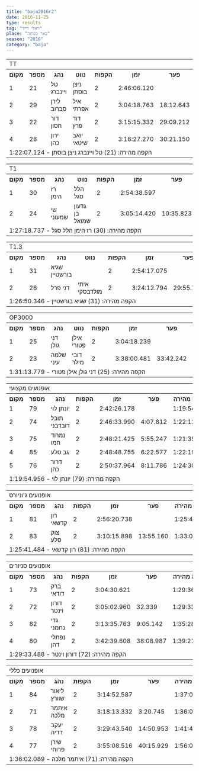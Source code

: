 ```yaml
---
title: "baja2016r2"
date: 2016-11-25
type: results
tag: "ראלי רייד"
place: "באר מנוחה"
season: "2016"
category: "baja"
---
```

<table class="line_color">
    <tr>
        <td colspan="99" class="title_font">TT</td>
    </tr>
    <tr class="rnkh_bkcolor">
        <th class="rnkh_font">מקום</th>
        <th class="rnkh_font">מספר</th>
        <th class="rnkh_font">נהג</th>
        <th class="rnkh_font">נווט</th>
        <th class="rnkh_font">הקפות</th>
        <th class="rnkh_font">זמן</th>
        <th class="rnkh_font">פער</th>
        <th class="rnkh_font">הקפה מהירה</th>
    </tr>
    <tr class="rnk_bkcolor">
        <td class="rnk_font">1</td>
        <td class="rnk_font">21</td>
        <td class="rnk_font">טל ויינברג</td>
        <td class="rnk_font">ניצן בוסתן</td>
        <td class="rnk_font">2</td>
        <td class="rnk_font">2:46:06.120</td>
        <td class="rnk_font"></td>
        <td class="rnk_font">1:22:07.124</td>
    </tr>
    <tr class="rnk_bkcolor">
        <td class="rnk_font">2</td>
        <td class="rnk_font">29</td>
        <td class="rnk_font">לירן סברוב</td>
        <td class="rnk_font">איל אפרתי</td>
        <td class="rnk_font">2</td>
        <td class="rnk_font">3:04:18.763</td>
        <td class="rnk_font">18:12.643</td>
        <td class="rnk_font">1:29:58.072</td>
    </tr>
    <tr class="rnk_bkcolor">
        <td class="rnk_font">3</td>
        <td class="rnk_font">22</td>
        <td class="rnk_font">דור חסון</td>
        <td class="rnk_font">דוד פרץ</td>
        <td class="rnk_font">2</td>
        <td class="rnk_font">3:15:15.332</td>
        <td class="rnk_font">29:09.212</td>
        <td class="rnk_font">1:27:51.143</td>
    </tr>
    <tr class="rnk_bkcolor">
        <td class="rnk_font">4</td>
        <td class="rnk_font">28</td>
        <td class="rnk_font">ירון כהן</td>
        <td class="rnk_font">יואב שיטאי</td>
        <td class="rnk_font">2</td>
        <td class="rnk_font">3:16:27.270</td>
        <td class="rnk_font">30:21.150</td>
        <td class="rnk_font">1:25:19.397</td>
    </tr>
    <tr>
        <td colspan="99" class="comment_font">הקפה מהירה: (21) טל ויינברג ניצן בוסתן - 1:22:07.124</td>
    </tr>
</table>
<table class="line_color">
    <tr>
        <td colspan="99" class="title_font">T1</td>
    </tr>
    <tr class="rnkh_bkcolor">
        <th class="rnkh_font">מקום</th>
        <th class="rnkh_font">מספר</th>
        <th class="rnkh_font">נהג</th>
        <th class="rnkh_font">נווט</th>
        <th class="rnkh_font">הקפות</th>
        <th class="rnkh_font">זמן</th>
        <th class="rnkh_font">פער</th>
        <th class="rnkh_font">הקפה מהירה</th>
    </tr>
    <tr class="rnk_bkcolor">
        <td class="rnk_font">1</td>
        <td class="rnk_font">30</td>
        <td class="rnk_font">רז הימן</td>
        <td class="rnk_font">הלל סגל</td>
        <td class="rnk_font">2</td>
        <td class="rnk_font">2:54:38.597</td>
        <td class="rnk_font"></td>
        <td class="rnk_font">1:27:18.737</td>
    </tr>
    <tr class="rnk_bkcolor">
        <td class="rnk_font">2</td>
        <td class="rnk_font">24</td>
        <td class="rnk_font">שי שמעוני</td>
        <td class="rnk_font">גדעון בן שמואל</td>
        <td class="rnk_font">2</td>
        <td class="rnk_font">3:05:14.420</td>
        <td class="rnk_font">10:35.823</td>
        <td class="rnk_font">1:29:21.123</td>
    </tr>
    <tr>
        <td colspan="99" class="comment_font">הקפה מהירה: (30) רז הימן הלל סגל - 1:27:18.737</td>
    </tr>
</table>
<table class="line_color">
    <tr>
        <td colspan="99" class="title_font">T1.3</td>
    </tr>
    <tr class="rnkh_bkcolor">
        <th class="rnkh_font">מקום</th>
        <th class="rnkh_font">מספר</th>
        <th class="rnkh_font">נהג</th>
        <th class="rnkh_font">נווט</th>
        <th class="rnkh_font">הקפות</th>
        <th class="rnkh_font">זמן</th>
        <th class="rnkh_font">פער</th>
        <th class="rnkh_font">הקפה מהירה</th>
    </tr>
    <tr class="rnk_bkcolor">
        <td class="rnk_font">1</td>
        <td class="rnk_font">31</td>
        <td class="rnk_font">שגיא בורשטיין</td>
        <td class="rnk_font"></td>
        <td class="rnk_font">2</td>
        <td class="rnk_font">2:54:17.075</td>
        <td class="rnk_font"></td>
        <td class="rnk_font">1:26:50.346</td>
    </tr>
    <tr class="rnk_bkcolor">
        <td class="rnk_font">2</td>
        <td class="rnk_font">26</td>
        <td class="rnk_font">דני פרל</td>
        <td class="rnk_font">איתי מולדבסקי</td>
        <td class="rnk_font">2</td>
        <td class="rnk_font">3:24:12.794</td>
        <td class="rnk_font">29:55.719</td>
        <td class="rnk_font">1:36:15.762</td>
    </tr>
    <tr>
        <td colspan="99" class="comment_font">הקפה מהירה: (31) שגיא בורשטיין - 1:26:50.346</td>
    </tr>
</table>
<table class="line_color">
    <tr>
        <td colspan="99" class="title_font">OP3000</td>
    </tr>
    <tr class="rnkh_bkcolor">
        <th class="rnkh_font">מקום</th>
        <th class="rnkh_font">מספר</th>
        <th class="rnkh_font">נהג</th>
        <th class="rnkh_font">נווט</th>
        <th class="rnkh_font">הקפות</th>
        <th class="rnkh_font">זמן</th>
        <th class="rnkh_font">פער</th>
        <th class="rnkh_font">הקפה מהירה</th>
    </tr>
    <tr class="rnk_bkcolor">
        <td class="rnk_font">1</td>
        <td class="rnk_font">25</td>
        <td class="rnk_font">דני גולן</td>
        <td class="rnk_font">אילן פטורי</td>
        <td class="rnk_font">2</td>
        <td class="rnk_font">3:04:18.239</td>
        <td class="rnk_font"></td>
        <td class="rnk_font">1:31:13.779</td>
    </tr>
    <tr class="rnk_bkcolor">
        <td class="rnk_font">2</td>
        <td class="rnk_font">23</td>
        <td class="rnk_font">שלמה עיני</td>
        <td class="rnk_font">דובי מילר</td>
        <td class="rnk_font">2</td>
        <td class="rnk_font">3:38:00.481</td>
        <td class="rnk_font">33:42.242</td>
        <td class="rnk_font">1:39:03.490</td>
    </tr>
    <tr>
        <td colspan="99" class="comment_font">הקפה מהירה: (25) דני גולן אילן פטורי - 1:31:13.779</td>
    </tr>
</table>
<table class="line_color">
    <tr>
        <td colspan="99" class="title_font">אופנועים מקצועי</td>
    </tr>
    <tr class="rnkh_bkcolor">
        <th class="rnkh_font">מקום</th>
        <th class="rnkh_font">מספר</th>
        <th class="rnkh_font">נהג</th>
        <th class="rnkh_font">הקפות</th>
        <th class="rnkh_font">זמן</th>
        <th class="rnkh_font">פער</th>
        <th class="rnkh_font">הקפה מהירה</th>
    </tr>
    <tr class="rnk_bkcolor">
        <td class="rnk_font">1</td>
        <td class="rnk_font">79</td>
        <td class="rnk_font">יונתן לוי</td>
        <td class="rnk_font">2</td>
        <td class="rnk_font">2:42:26.178</td>
        <td class="rnk_font"></td>
        <td class="rnk_font">1:19:54.956</td>
    </tr>
    <tr class="rnk_bkcolor">
        <td class="rnk_font">2</td>
        <td class="rnk_font">74</td>
        <td class="rnk_font">תובל דובדבני</td>
        <td class="rnk_font">2</td>
        <td class="rnk_font">2:46:33.990</td>
        <td class="rnk_font">4:07.812</td>
        <td class="rnk_font">1:22:11.253</td>
    </tr>
    <tr class="rnk_bkcolor">
        <td class="rnk_font">3</td>
        <td class="rnk_font">75</td>
        <td class="rnk_font">נמרוד חמו</td>
        <td class="rnk_font">2</td>
        <td class="rnk_font">2:48:21.425</td>
        <td class="rnk_font">5:55.247</td>
        <td class="rnk_font">1:21:35.578</td>
    </tr>
    <tr class="rnk_bkcolor">
        <td class="rnk_font">4</td>
        <td class="rnk_font">85</td>
        <td class="rnk_font">גב סלע</td>
        <td class="rnk_font">2</td>
        <td class="rnk_font">2:48:48.755</td>
        <td class="rnk_font">6:22.577</td>
        <td class="rnk_font">1:22:19.496</td>
    </tr>
    <tr class="rnk_bkcolor">
        <td class="rnk_font">5</td>
        <td class="rnk_font">76</td>
        <td class="rnk_font">דרור כהן</td>
        <td class="rnk_font">2</td>
        <td class="rnk_font">2:50:37.964</td>
        <td class="rnk_font">8:11.786</td>
        <td class="rnk_font">1:24:30.215</td>
    </tr>
    <tr>
        <td colspan="99" class="comment_font">הקפה מהירה: (79) יונתן לוי - 1:19:54.956</td>
    </tr>
</table>
<table class="line_color">
    <tr>
        <td colspan="99" class="title_font">אופנועים ג'וניורס</td>
    </tr>
    <tr class="rnkh_bkcolor">
        <th class="rnkh_font">מקום</th>
        <th class="rnkh_font">מספר</th>
        <th class="rnkh_font">נהג</th>
        <th class="rnkh_font">הקפות</th>
        <th class="rnkh_font">זמן</th>
        <th class="rnkh_font">פער</th>
        <th class="rnkh_font">הקפה מהירה</th>
    </tr>
    <tr class="rnk_bkcolor">
        <td class="rnk_font">1</td>
        <td class="rnk_font">81</td>
        <td class="rnk_font">רון קדשאי</td>
        <td class="rnk_font">2</td>
        <td class="rnk_font">2:56:20.738</td>
        <td class="rnk_font"></td>
        <td class="rnk_font">1:25:41.484</td>
    </tr>
    <tr class="rnk_bkcolor">
        <td class="rnk_font">2</td>
        <td class="rnk_font">83</td>
        <td class="rnk_font">צוק סלע</td>
        <td class="rnk_font">2</td>
        <td class="rnk_font">3:10:15.898</td>
        <td class="rnk_font">13:55.160</td>
        <td class="rnk_font">1:33:05.317</td>
    </tr>
    <tr>
        <td colspan="99" class="comment_font">הקפה מהירה: (81) רון קדשאי - 1:25:41.484</td>
    </tr>
</table>
<table class="line_color">
    <tr>
        <td colspan="99" class="title_font">אופנועים סניורים</td>
    </tr>
    <tr class="rnkh_bkcolor">
        <th class="rnkh_font">מקום</th>
        <th class="rnkh_font">מספר</th>
        <th class="rnkh_font">נהג</th>
        <th class="rnkh_font">הקפות</th>
        <th class="rnkh_font">זמן</th>
        <th class="rnkh_font">פער</th>
        <th class="rnkh_font">הקפה מהירה</th>
    </tr>
    <tr class="rnk_bkcolor">
        <td class="rnk_font">1</td>
        <td class="rnk_font">73</td>
        <td class="rnk_font">ברק דודאי</td>
        <td class="rnk_font">2</td>
        <td class="rnk_font">3:04:30.621</td>
        <td class="rnk_font"></td>
        <td class="rnk_font">1:29:36.778</td>
    </tr>
    <tr class="rnk_bkcolor">
        <td class="rnk_font">2</td>
        <td class="rnk_font">72</td>
        <td class="rnk_font">דורון וינטר</td>
        <td class="rnk_font">2</td>
        <td class="rnk_font">3:05:02.960</td>
        <td class="rnk_font">32.339</td>
        <td class="rnk_font">1:29:33.488</td>
    </tr>
    <tr class="rnk_bkcolor">
        <td class="rnk_font">3</td>
        <td class="rnk_font">82</td>
        <td class="rnk_font">גדי נחמני</td>
        <td class="rnk_font">2</td>
        <td class="rnk_font">3:13:35.763</td>
        <td class="rnk_font">9:05.142</td>
        <td class="rnk_font">1:35:28.795</td>
    </tr>
    <tr class="rnk_bkcolor">
        <td class="rnk_font">4</td>
        <td class="rnk_font">80</td>
        <td class="rnk_font">נפתלי דהן</td>
        <td class="rnk_font">2</td>
        <td class="rnk_font">3:42:39.608</td>
        <td class="rnk_font">38:08.987</td>
        <td class="rnk_font">1:39:21.666</td>
    </tr>
    <tr>
        <td colspan="99" class="comment_font">הקפה מהירה: (72) דורון וינטר - 1:29:33.488</td>
    </tr>
</table>
<table class="line_color">
    <tr>
        <td colspan="99" class="title_font">אופנועים כללי</td>
    </tr>
    <tr class="rnkh_bkcolor">
        <th class="rnkh_font">מקום</th>
        <th class="rnkh_font">מספר</th>
        <th class="rnkh_font">נהג</th>
        <th class="rnkh_font">הקפות</th>
        <th class="rnkh_font">זמן</th>
        <th class="rnkh_font">פער</th>
        <th class="rnkh_font">הקפה מהירה</th>
    </tr>
    <tr class="rnk_bkcolor">
        <td class="rnk_font">1</td>
        <td class="rnk_font">84</td>
        <td class="rnk_font">ליאור שוורץ</td>
        <td class="rnk_font">2</td>
        <td class="rnk_font">3:14:52.587</td>
        <td class="rnk_font"></td>
        <td class="rnk_font">1:37:08.878</td>
    </tr>
    <tr class="rnk_bkcolor">
        <td class="rnk_font">2</td>
        <td class="rnk_font">71</td>
        <td class="rnk_font">איתמר מלכה</td>
        <td class="rnk_font">2</td>
        <td class="rnk_font">3:18:13.332</td>
        <td class="rnk_font">3:20.745</td>
        <td class="rnk_font">1:36:02.089</td>
    </tr>
    <tr class="rnk_bkcolor">
        <td class="rnk_font">3</td>
        <td class="rnk_font">78</td>
        <td class="rnk_font">יעקב דדיה</td>
        <td class="rnk_font">2</td>
        <td class="rnk_font">3:29:43.540</td>
        <td class="rnk_font">14:50.953</td>
        <td class="rnk_font">1:41:41.990</td>
    </tr>
    <tr class="rnk_bkcolor">
        <td class="rnk_font">4</td>
        <td class="rnk_font">77</td>
        <td class="rnk_font">שירן פרוחי</td>
        <td class="rnk_font">2</td>
        <td class="rnk_font">3:55:08.516</td>
        <td class="rnk_font">40:15.929</td>
        <td class="rnk_font">1:56:06.311</td>
    </tr>
    <tr>
        <td colspan="99" class="comment_font">הקפה מהירה: (71) איתמר מלכה - 1:36:02.089</td>
    </tr>
</table>
